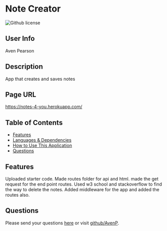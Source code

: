 # Note Creator 
![Github license](https://img.shields.io/badge/license-MIT-blue.svg)
## User Info
  Aven Pearson
## Description
  App that creates and saves notes
## Page URL
  https://notes-4-you.herokuapp.com/
## Table of Contents
* [Features](#features)
* [Languages & Dependencies](#languagesanddependencies)
* [How to Use This Application](#HowtoUseThisApplication)
* [Questions](#questions)
## Features
Uploaded starter code. Made routes folder for api and html. made the get request for the end point routes. Used w3 school and stackoverflow to find the way to delete the notes. Added middleware for the app and added the routes also.
## Questions
Please send your questions [here](mailto:?subject=[GitHub]%20Dev%20Connect) or visit [github/AvenP](https://github.com/AvenP).
